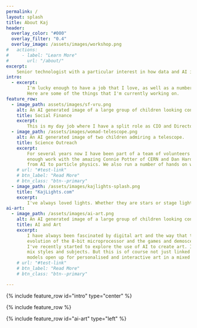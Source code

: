 ```yaml
---
permalink: /
layout: splash
title: About Kaj
header:
  overlay_color: "#000"
  overlay_filter: "0.4"
  overlay_image: /assets/images/workshop.png
#   actions:
#     - label: "Learn More"
#       url: "/about/"
excerpt: 
    Senior technologist with a particular interest in how data and AI is used to empower vulnerable groups and individuals. I have a background in astrophysics, data science and software development.
intro: 
  - excerpt: 
        I'm lucky enough to have a job that I love, as well as a number of other projects that I'm passionate about.
        Here are some of the things that I'm currently working on.
feature_row:
  - image_path: assets/images/sf-vru.png
    alt: An AI generated image of a large group of children looking conserned and pensive.
    title: Social Finance
    excerpt: 
        This is my day job where I have a split role as CIO and Director in the Data and Digital team. I lead the development of our data and digital strategy and oversee the delivery of our data and digital products. I also lead the development of our data science and AI capabilities. My CIO role is focused on ensuring that our technology and data infrastructure is fit for purpose and supports our business needs, as well as ensuring that we are compliant with relevant regulations.
  - image_path: /assets/images/womad-telescope.png
    alt: An AI generated image of two children admiring a telescope.
    title: Science Outreach
    excerpt: 
        For several years now I have been part of a team of volunteers that support a science outreach event at festivals such as the WOMAD festival in the UK, and the colours of Ostrava festival in the Czech Republic. There I'm lucky
        enough work with the amazing Connie Potter of CERN and Dan Hardiker of Devoxx4Kids as well as a number of other academics and volunteers. We run a number of talks and workshops for children and adults covering a range of topics
        from AI to particle physics. We also run a number of hands on workshops.
    # url: "#test-link"
    # btn_label: "Read More"
    # btn_class: "btn--primary"
  - image_path: /assets/images/kajlights-splash.png
    title: "KajLights.com"
    excerpt: 
        I've always loved lights. Whether they are stars or stage lights. My dad was a lighting designer at the Central Theatre in Oslo, and I grew up around stage lights. I've always been fascinated by the way that light can be used to create a sense of space and atmosphere. One of my very first electronic projects was using the Z80PIO expansion chip with the ZX Spectrum to directly drive a set of LEDs for the Christmas Tree. Lately I've fallen in love with addressable LEDs and the Rasbperry Pico and all the fun things that you can do with them.
ai-art:
  - image_path: /assets/images/ai-art.png
    alt: An AI generated image of a large group of children looking conserned and pensive.
    title: AI and Art
    excerpt: 
        I have always been fascinated by digital art and the way that technology can be used to create art. With the
        evolution of the 8-bit microprocessor and the games and demoscenes in the 80s and 90s, I was hooked.
        I've recently started to explore the use of AI to create art. I'm particularly interested in the use of GANs to
        mix styles and subjects. But this is of course not just linked to visual art, and the new generations of generative
        models open up for personalised and interactive art in a mixed medium.
    # url: "#test-link"
    # btn_label: "Read More"
    # btn_class: "btn--primary"

---
```



{% include feature_row id="intro" type="center" %}

{% include feature_row %}

{% include feature_row id="ai-art" type="left" %}
